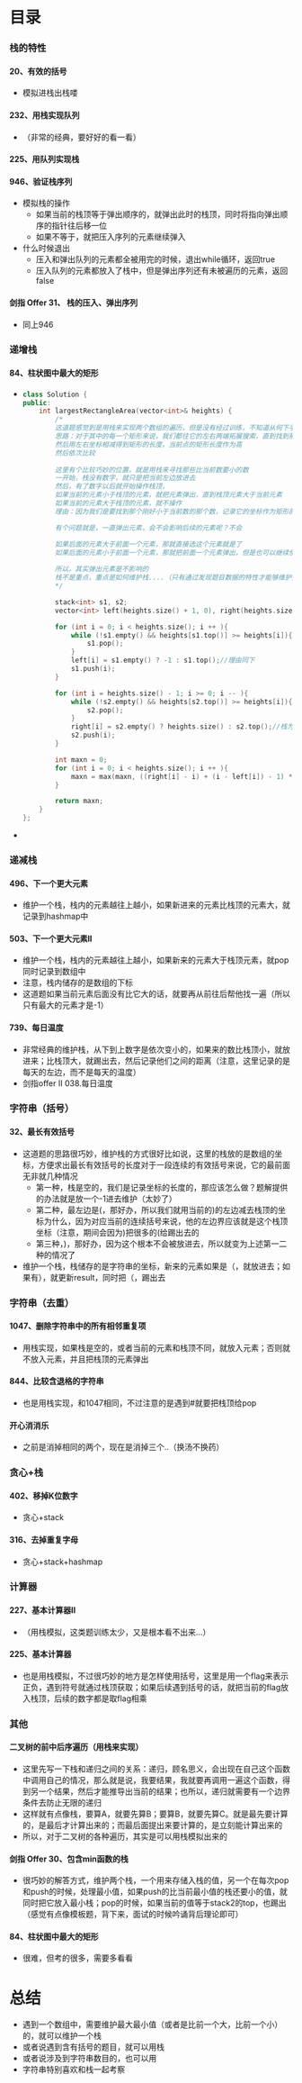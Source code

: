 # 目录

### 栈的特性

#### 20、有效的括号

- 模拟进栈出栈喽



#### 232、用栈实现队列

- （非常的经典，要好好的看一看）



#### 225、用队列实现栈



#### 946、验证栈序列

- 模拟栈的操作
  - 如果当前的栈顶等于弹出顺序的，就弹出此时的栈顶，同时将指向弹出顺序的指针往后移一位
  - 如果不等于，就把压入序列的元素继续弹入
- 什么时候退出
  - 压入和弹出队列的元素都全被用完的时候，退出while循环，返回true
  - 压入队列的元素都放入了栈中，但是弹出序列还有未被遍历的元素，返回false



#### 剑指 Offer 31、 栈的压入、弹出序列

- 同上946



### 递增栈

#### 84、柱状图中最大的矩形

- ```cpp
  class Solution {
  public:
      int largestRectangleArea(vector<int>& heights) {
          /*
          这道题感觉到是用栈来实现两个数组的遍历，但是没有经过训练，不知道从何下手...
          思路：对于其中的每一个矩形来说，我们都往它的左右两端拓展搜索，直到找到那些比当前数小的数，记录下它们的坐标
          然后用左右坐标相减得到矩形的长度，当前点的矩形长度作为高
          然后依次比较
          
          这里有个比较巧妙的位置，就是用栈来寻找那些比当前数要小的数
          一开始，栈没有数字，就只是把当前左边放进去
          然后，有了数字以后就开始操作栈顶，
          如果当前的元素小于栈顶的元素，就把元素弹出，直到栈顶元素大于当前元素
          如果当前的元素大于栈顶的元素，就不操作
          理由：因为我们是要找到那个刚好小于当前数的那个数，记录它的坐标作为矩形的长
  
          有个问题就是，一直弹出元素，会不会影响后续的元素呢？不会
  
          如果后面的元素大于前面一个元素，那就直接选这个元素就是了
          如果后面的元素小于前面一个元素，那就把前面一个元素弹出，但是也可以继续使用比前面一个数小的那个数进行判断（因为在前一个元素的时候，踢出的都是比前一个元素还大的数字）
          
          所以，其实弹出元素是不影响的
          栈不是重点，重点是如何维护栈....（只有通过发现题目数据的特性才能够维护好....）
          */
  
          stack<int> s1, s2;
          vector<int> left(heights.size() + 1, 0), right(heights.size() + 1, 0);
  
          for (int i = 0; i < heights.size(); i ++ ){
              while (!s1.empty() && heights[s1.top()] >= heights[i]){
                  s1.pop();
              }
              left[i] = s1.empty() ? -1 : s1.top();//理由同下
              s1.push(i);
          }
  
          for (int i = heights.size() - 1; i >= 0; i -- ){
              while (!s2.empty() && heights[s2.top()] >= heights[i]){
                  s2.pop();
              }
              right[i] = s2.empty() ? heights.size() : s2.top();//栈为空，就表明右边的所有的数都大于第i个数，所以返回heights.size()
              s2.push(i);
          }
  
          int maxn = 0;
          for (int i = 0; i < heights.size(); i ++ ){
              maxn = max(maxn, ((right[i] - i) + (i - left[i]) - 1) * heights[i]);
          }
  
          return maxn;
      }
  };
  ```

- 





### 递减栈

#### 496、下一个更大元素

- 维护一个栈，栈内的元素越往上越小，如果新进来的元素比栈顶的元素大，就记录到hashmap中



#### 503、下一个更大元素II

- 维护一个栈，栈内的元素越往上越小，如果新来的元素大于栈顶元素，就pop同时记录到数组中
- 注意，栈内储存的是数组的下标
- 这道题如果当前元素后面没有比它大的话，就要再从前往后帮他找一遍（所以只有最大的元素才是-1）



#### 739、每日温度

- 非常经典的维护栈，从下到上数字是依次变小的，如果来的数比栈顶小，就放进来；比栈顶大，就踢出去，然后记录他们之间的距离（注意，这里记录的是每天的左边，而不是每天的温度）
- 剑指offer II 038.每日温度





### 字符串（括号）

#### 32、最长有效括号

- 这道题的思路很巧妙，维护栈的方式很好比如说，这里的栈放的是数组的坐标，方便求出最长有效括号的长度对于一段连续的有效括号来说，它的最前面无非就几种情况
  - 第一种，栈是空的，我们是记录坐标的长度的，那应该怎么做？题解提供的办法就是放一个-1进去维护（太妙了）
  - 第二种，最左边是(，那好办，所以我们就用当前的)的左边减去栈顶的坐标为什么，因为对应当前的连续括号来说，他的左边界应该就是这个栈顶坐标（注意，期间会因为)把很多的(给踢出去的
  - 第三种，)，那好办，因为这个根本不会被放进去，所以就变为上述第一二种的情况了
- 维护一个栈，栈储存的是字符串的坐标，新来的元素如果是（，就放进去；如果有），就更新result，同时把（，踢出去





### 字符串（去重）

#### 1047、删除字符串中的所有相邻重复项

- 用栈实现，如果栈是空的，或者当前的元素和栈顶不同，就放入元素；否则就不放入元素，并且把栈顶的元素弹出



#### 844、比较含退格的字符串

- 也是用栈实现，和1047相同，不过注意的是遇到#就要把栈顶给pop



#### 开心消消乐

- 之前是消掉相同的两个，现在是消掉三个..（换汤不换药）





### 贪心+栈

#### 402、移掉K位数字

- 贪心+stack



#### 316、去掉重复字母

- 贪心+stack+hashmap





### 计算器

#### 227、基本计算器II

- （用栈模拟，这类题训练太少，又是根本看不出来...）



#### 225、基本计算器

- 也是用栈模拟，不过很巧妙的地方是怎样使用括号，这里是用一个flag来表示正负，遇到符号就通过栈顶获取；如果后续遇到括号的话，就把当前的flag放入栈顶，后续的数字都是取flag相乘





### 其他

#### 二叉树的前中后序遍历（用栈来实现）

- 这里先写一下栈和递归之间的关系：递归，顾名思义，会出现在自己这个函数中调用自己的情况，那么就是说，我要结果，我就要再调用一遍这个函数，得到另一个结果，然后才能推导出当前的结果；也所以，递归就需要有一个边界条件去防止无限的递归
- 这样就有点像栈，要算A，就要先算B；要算B，就要先算C。就是最先要计算的，是最后才计算出来的；而最后面提出来要计算的，是立刻能计算出来的
- 所以，对于二叉树的各种遍历，其实是可以用栈模拟出来的



#### 剑指 Offer 30、包含min函数的栈

- 很巧妙的解答方式，维护两个栈，一个用来存储入栈的值，另一个在每次pop和push的时候，处理最小值，如果push的比当前最小值的栈还要小的值，就同时把它放入最小栈；pop的时候，如果当前的值等于stack2的top，也踢出（感觉有点像模板题，背下来，面试的时候吟诵背后理论即可）



#### 84、柱状图中最大的矩形

- 很难，但考的很多，需要多看看





# 总结

- 遇到一个数组中，需要维护最大最小值（或者是比前一个大，比前一个小）的，就可以维护一个栈
- 或者说遇到含有括号的题目，就可以用栈
- 或者说涉及到字符串数目的，也可以用
- 字符串特别喜欢和栈一起考察